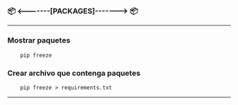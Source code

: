 ### 📦 <-------[PACKAGES]-------> 📦

---------------------------------------

### Mostrar paquetes

```shell
    pip freeze
```

### Crear archivo que contenga paquetes
```shell
    pip freeze > requirements.txt
```

---------------------------------------